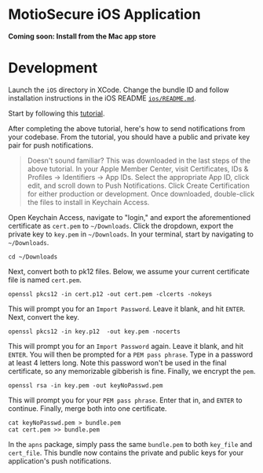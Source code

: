 # MotioSecure iOS Application

**Coming soon: Install from the Mac app store**

# Development

Launch the `iOS` directory in XCode. Change the bundle ID and follow installation instructions in the iOS README [`ios/README.md`](https://github.com/alvinwan/motiosecure/tree/master/ios).

Start by following this  [tutorial](https://www.raywenderlich.com/156966/push-notifications-tutorial-getting-started).

After completing the above tutorial, here's how to send notifications from your codebase. From the tutorial, you should have a public and private key pair for push notifications.

> Doesn't sound familiar? This was downloaded in the last steps of the above tutorial. In your Apple Member Center, visit Certificates, IDs & Profiles -> Identifiers -> App IDs. Select the appropriate App ID, click edit, and scroll down to Push Notifications. Click Create Certification for either production or development. Once downloaded, double-click the files to install in Keychain Access.

Open Keychain Access, navigate to "login," and export the aforementioned certificate as `cert.pem` to `~/Downloads`. Click the dropdown,  export the private key to `key.pem` in `~/Downloads`. In your terminal, start by navigating to `~/Downloads`.

```
cd ~/Downloads
```

Next, convert both to pk12 files. Below, we assume your current certificate file is named `cert.pem`.

```
openssl pkcs12 -in cert.p12 -out cert.pem -clcerts -nokeys
```

This will prompt you for an `Import Password`. Leave it blank, and hit `ENTER`. Next, convert the key.

```
openssl pkcs12 -in key.p12  -out key.pem -nocerts
```

This will prompt you for an `Import Password` again. Leave it blank, and hit `ENTER`. You will then be prompted for a `PEM pass phrase`. Type in a password at least 4 letters long. Note this password won't be used in the final certificate, so any memorizable gibberish is fine. Finally, we encrypt the `pem`.

```
openssl rsa -in key.pem -out keyNoPasswd.pem
```

This will prompt you for your `PEM pass phrase`. Enter that in, and `ENTER` to continue. Finally, merge both into one certificate.

```
cat keyNoPasswd.pem > bundle.pem
cat cert.pem >> bundle.pem
```

In the `apns` package, simply pass the same `bundle.pem` to both `key_file` and `cert_file`. This bundle now contains the private and public keys for your application's push notifications.
